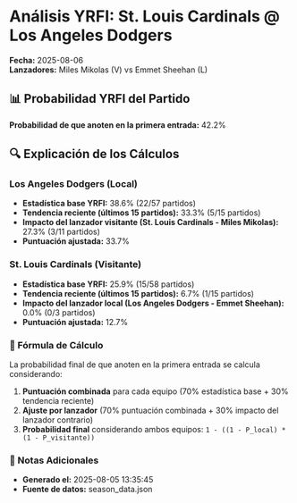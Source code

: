 # Análisis YRFI: St. Louis Cardinals @ Los Angeles Dodgers

**Fecha:** 2025-08-06  
**Lanzadores:** Miles Mikolas (V) vs Emmet Sheehan (L)

## 📊 Probabilidad YRFI del Partido

**Probabilidad de que anoten en la primera entrada:** 42.2%

## 🔍 Explicación de los Cálculos

### Los Angeles Dodgers (Local)
- **Estadística base YRFI:** 38.6% (22/57 partidos)
- **Tendencia reciente (últimos 15 partidos):** 33.3% (5/15 partidos)
- **Impacto del lanzador visitante (St. Louis Cardinals - Miles Mikolas):** 27.3% (3/11 partidos)
- **Puntuación ajustada:** 33.7%

### St. Louis Cardinals (Visitante)
- **Estadística base YRFI:** 25.9% (15/58 partidos)
- **Tendencia reciente (últimos 15 partidos):** 6.7% (1/15 partidos)
- **Impacto del lanzador local (Los Angeles Dodgers - Emmet Sheehan):** 0.0% (0/3 partidos)
- **Puntuación ajustada:** 12.7%

### 📝 Fórmula de Cálculo

La probabilidad final de que anoten en la primera entrada se calcula considerando:
1. **Puntuación combinada** para cada equipo (70% estadística base + 30% tendencia reciente)
2. **Ajuste por lanzador** (70% puntuación combinada + 30% impacto del lanzador contrario)
3. **Probabilidad final** considerando ambos equipos: `1 - ((1 - P_local) * (1 - P_visitante))`

### 📌 Notas Adicionales

- **Generado el:** 2025-08-05 13:35:45
- **Fuente de datos:** season_data.json
